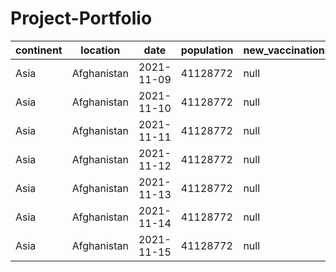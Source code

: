 # Project-Portfolio
|continent|location|date|population|new_vaccinations|rolling_people_vaccinated|rolling_people_vaccinated_percent|
|---|---|---|---|---|---|---|
|Asia|Afghanistan|2021-11-09|41128772|null|6874|0.016713360661485346|
|Asia|Afghanistan|2021-11-10|41128772|null|6874|0.016713360661485346|
|Asia|Afghanistan|2021-11-11|41128772|null|6874|0.016713360661485346|
|Asia|Afghanistan|2021-11-12|41128772|null|6874|0.016713360661485346|
|Asia|Afghanistan|2021-11-13|41128772|null|6874|0.016713360661485346|
|Asia|Afghanistan|2021-11-14|41128772|null|6874|0.016713360661485346|
|Asia|Afghanistan|2021-11-15|41128772|null|6874|0.016713360661485346|
